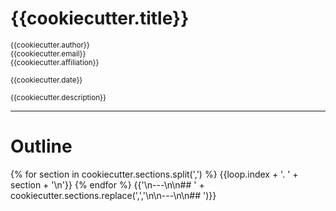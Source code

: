 # {{cookiecutter.title}}

<small>{{cookiecutter.author}}</small>  
<small>{{cookiecutter.email}}</small>  
<small>{{cookiecutter.affiliation}}</small>  
  
<small>{{cookiecutter.date}}</small>
  
<small>{{cookiecutter.description}}</small>  

---

# Outline

{% for section in cookiecutter.sections.split(',') %}
{{loop.index + '. ' + section + '\n'}}
{% endfor %}
{{'\n---\n\n## ' + cookiecutter.sections.replace(',','\n\n---\n\n## ')}}
